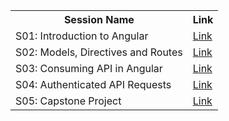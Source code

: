 <table>
    <tr>
        <th>Session Name</th>
        <th>Link</th>
    </tr>
    <tr>
        <td>S01: Introduction to Angular</td>
        <td><a href="readme-contents/s01/README.md">Link</a></td>
    </tr>
    <tr>
        <td>S02: Models, Directives and Routes</td>
        <td><a href="readme-contents/s02/README.md">Link</a></td>
    </tr>
    <tr>
        <td>S03: Consuming API in Angular</td>
        <td><a href="readme-contents/s03/README.md">Link</a></td>
    </tr>
    <tr>
        <td>S04: Authenticated API Requests</td>
        <td><a href="readme-contents/s04/README.md">Link</a></td>
    </tr>
    <tr>
        <td>S05: Capstone Project</td>
        <td><a href="readme-contents/s05/README.md">Link</a></td>
    </tr>
</table>
